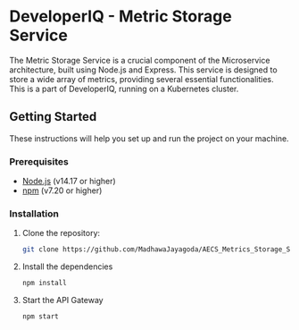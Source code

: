 # DeveloperIQ - Metric Storage Service
The Metric Storage Service is a crucial component of the Microservice architecture, built using Node.js and Express. This service is designed to store a wide array of metrics, providing several essential functionalities. This is a part of DeveloperIQ, running on a Kubernetes cluster.  

## Getting Started

These instructions will help you set up and run the project on your machine.

### Prerequisites

- [Node.js](https://nodejs.org/) (v14.17 or higher)
- [npm](https://www.npmjs.com/) (v7.20 or higher)

### Installation

1. Clone the repository:

   ```bash
   git clone https://github.com/MadhawaJayagoda/AECS_Metrics_Storage_Service

2. Install the dependencies
   ```bash
   npm install

3. Start the API Gateway
   ```bash
   npm start

   
